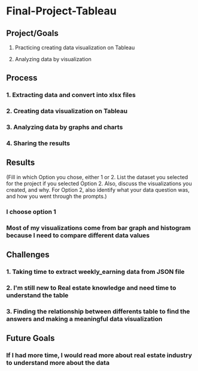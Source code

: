 # Final-Project-Tableau

## Project/Goals
1. Practicing creating data visualization on Tableau

2. Analyzing data by visualization

## Process
### 1. Extracting data and convert into xlsx files
### 2. Creating data visualization on Tableau
### 3. Analyzing data by graphs and charts
### 4. Sharing the results

## Results
(Fill in which Option you chose, either 1 or 2. List the dataset you selected for the project if you selected Option 2. Also, discuss the visualizations you created, and why. For Option 2, also identify what your data question was, and how you went through the prompts.)
### I choose option 1
### Most of my visualizations come from bar graph and histogram because I need to compare different data values
## Challenges 
### 1. Taking time to extract weekly_earning data from JSON file
### 2. I'm still new to Real estate knowledge and need time to understand the table
### 3. Finding the relationship between differents table to find the answers and making a meaningful data visualization

## Future Goals
### If I had more time, I would read more about real estate industry to understand more about the data 
